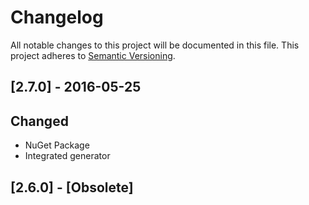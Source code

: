 # Changelog
All notable changes to this project will be documented in this file.
This project adheres to [Semantic Versioning](http://semver.org/).

## [2.7.0] - 2016-05-25
## Changed
- NuGet Package
- Integrated generator

## [2.6.0] - [Obsolete]